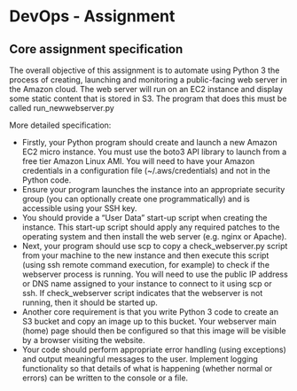 # DevOps - Assignment

## Core assignment specification

The overall objective of this assignment is to automate using Python 3 the process of creating, launching and monitoring a public-facing web server in the Amazon cloud. The web server will run on an EC2 instance and display some static content that is stored in S3. The program that does this must be called run_newwebserver.py

More detailed specification:

  * Firstly, your Python program should create and launch a new Amazon EC2 micro instance. You must use the boto3 API library to launch from a free tier Amazon Linux AMI. You will need to have your Amazon credentials in a configuration file 	(~/.aws/credentials) and not in the Python code.
  * Ensure your program launches the instance into an appropriate security group (you can optionally create one programmatically) and is accessible using your SSH key.
  * You should provide a “User Data” start-up script when creating the instance. This start-up script should apply any required patches to the operating system and then install the web server (e.g. nginx or Apache).
  * Next, your program should use scp to copy a check_webserver.py script from your machine to the new instance and then execute this script (using ssh remote command execution, for example) to check if the webserver process is running. You will need to use the public IP address or DNS name assigned to your instance to connect to it using scp or ssh. If check_webserver script indicates that the webserver is not running, then it should be started up.
  * Another core requirement is that you write Python 3 code to create an S3 bucket and copy an image up to this bucket. Your webserver main (home) page should then be configured so that this image will be visible by a browser visiting the website.
  * Your code should perform appropriate error handling (using exceptions) and output meaningful messages to the user. Implement logging functionality so that details of 	what is happening (whether normal or errors) can be written to the console or a file.